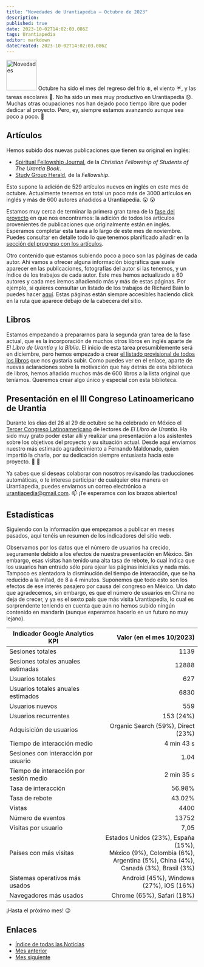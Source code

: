 ```yaml
---
title: "Novedades de Urantiapedia — Octubre de 2023"
description: 
published: true
date: 2023-10-02T14:02:03.086Z
tags: Urantiapedia
editor: markdown
dateCreated: 2023-10-02T14:02:03.086Z
---
```


<img src="/_assets/svg/icon-news.svg" alt="Novedades" style="width: 80px;"> Octubre ha sido el mes del regreso del frío :snowflake:, el viento :umbrella:, y las tareas escolares :school_satchel:. No ha sido un mes muy productivo en Urantiapedia :disappointed:. Muchas otras ocupaciones nos han dejado poco tiempo libre que poder dedicar al proyecto. Pero, ey, siempre estamos avanzando aunque sea poco a poco. :walking:

## Artículos

Hemos subido dos nuevas publicaciones que tienen su original en inglés:
- [Spiritual Fellowship Journal](/en/index/articles_spiritual_fellowship_journal), de la _Christian Fellowship of Students of The Urantia Book_.
- [Study Group Herald](/en/index/articles_study_group_herald), de la _Fellowship_.

Esto supone la adición de 529 artículos nuevos en inglés en este mes de octubre. Actualmente tenemos en total un poco más de 3000 artículos en inglés y más de 600 autores añadidos a Urantiapedia. :open_mouth: :open_mouth:

Estamos muy cerca de terminar la primera gran tarea de la [fase del proyecto](/es/help/phases#fase-ii-libros-art%C3%ADculos-ayudas-de-estudio-esquemas-e-%C3%ADndices) en que nos encontramos: la adición de todos los artículos provenientes de publicaciones que originalmente están en inglés. Esperamos completar esta tarea a lo largo de este mes de noviembre. Puedes consultar en detalle todo lo que tenemos planificado añadir en la [sección del progreso con los artículos](/es/help/status#progreso-de-los-art%C3%ADculos-detallado).

Otro contenido que estamos subiendo poco a poco son las páginas de cada autor. Ahí vamos a ofrecer alguna información biográfica que suele aparecer en las publicaciones, fotografías del autor si las tenemos, y un índice de los trabajos de cada autor. Este mes hemos actualizado a 60 autores y cada mes iremos añadiendo más y más de estas páginas. Por ejemplo, si quieres consultar un listado de los trabajos de Richard Bain lo puedes hacer [aquí](/en/article/Dick_Bain). Estas páginas están siempre accesibles haciendo click en la ruta que aparece debajo de la cabecera del sitio.

## Libros

Estamos empezando a prepararnos para la segunda gran tarea de la fase actual, que es la incorporación de muchos otros libros en inglés aparte de _El Libro de Urantia_ y _la Biblia_. El inicio de esta tarea presumiblemente será en diciembre, pero hemos empezado a crear [el listado provisional de todos los libros](/en/book) que nos gustaría subir. Como puedes ver en el enlace, aparte de nuevas aclaraciones sobre la motivación que hay detrás de esta biblioteca de libros, hemos añadido muchos más de 600 libros a la lista original que teníamos. Queremos crear algo único y especial con esta biblioteca.

## Presentación en el III Congreso Latinoamericano de Urantia

Durante los días del 26 al 29 de octubre se ha celebrado en México el [Tercer Congreso Latinoamericano](https://www.facebook.com/photo/?fbid=850310040218609&set=pb.100057188631296.-2207520000&locale=es_LA) de lectores de _El Libro de Urantia_. Ha sido muy grato poder estar allí y realizar una presentación a los asistentes sobre los objetivos del proyecto y su situación actual. Desde aquí enviamos nuestro más estimado agradecimiento a Fernando Maldonado, quien impartió la charla, por su dedicación siempre entusiasta hacia este proyecto. :clap: :clap:

Ya sabes que si deseas colaborar con nosotros revisando las traducciones automáticas, o te interesa participar de cualquier otra manera en Urantiapedia, puedes enviarnos un correo electrónico a urantiapedia@gmail.com. :mailbox: ¡Te esperamos con los brazos abiertos!

## Estadísticas

Siguiendo con la información que empezamos a publicar en meses pasados, aquí tenéis un resumen de los indicadores del sitio web.

Observamos por los datos que el número de usuarios ha crecido, seguramente debido a los efectos de nuestra presentación en México. Sin embargo, esas visitas han tenido una alta tasa de rebote, lo cual indica que los usuarios han entrado sólo para ojear las páginas iniciales y nada más. Tampoco es alentadora la disminución del tiempo de interacción, que se ha reducido a la mitad, de 8 a 4 minutos. Suponemos que todo esto son los efectos de ese interés pasajero por causa del congreso en México. Un dato que agradecemos, sin embargo, es que el número de usuarios en China no deja de crecer, y ya es el sexto país que más visita Urantiapedia, lo cual es sorprendente teniendo en cuenta que aún no hemos subido ningún contenido en mandarín (aunque esperamos hacerlo en un futuro no muy lejano).

Indicador Google Analytics KPI | Valor (en el mes 10/2023)
--- | ---:
Sesiones totales | 1139
Sesiones totales anuales estimadas | 12888
Usuarios totales | 627
Usuarios totales anuales estimados | 6830
Usuarios nuevos | 559
Usuarios recurrentes | 153 (24%)
Adquisición de usuarios | Organic Search (59%), Direct (23%)
Tiempo de interacción medio | 4 min 43 s
Sesiones con interacción por usuario | 1.04
Tiempo de interacción por sesión medio | 2 min 35 s
Tasa de interacción | 56.98%
Tasa de rebote | 43.02%
Vistas | 4400
Número de eventos | 13752
Visitas por usuario | 7,05
Países con más visitas | Estados Unidos (23%), España (15%), <br>México (9%), Colombia (6%), <br>Argentina (5%), China (4%), <br>Canadá (3%), Brasil (3%)
Sistemas operativos más usados | Android (45%), Windows (27%), iOS (16%)
Navegadores más usados | Chrome (65%), Safari (18%)

¡Hasta el próximo mes! :wink:

## Enlaces

- [Índice de todas las Noticias](/es/news)
- [Mes anterior](/es/news/2023/09)
- [Mes siguiente](/es/news/2023/11)